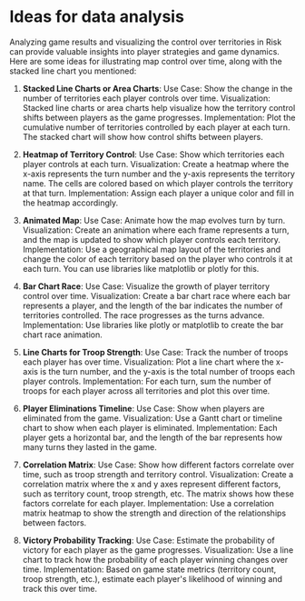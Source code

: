 # Ideas for data analysis

Analyzing game results and visualizing the control over territories in Risk can provide valuable insights into player strategies and game dynamics. Here are some ideas for illustrating map control over time, along with the stacked line chart you mentioned:

1. **Stacked Line Charts or Area Charts**:
Use Case: Show the change in the number of territories each player controls over time.
Visualization: Stacked line charts or area charts help visualize how the territory control shifts between players as the game progresses.
Implementation: Plot the cumulative number of territories controlled by each player at each turn. The stacked chart will show how control shifts between players.

2. **Heatmap of Territory Control**:
Use Case: Show which territories each player controls at each turn.
Visualization: Create a heatmap where the x-axis represents the turn number and the y-axis represents the territory name. The cells are colored based on which player controls the territory at that turn.
Implementation: Assign each player a unique color and fill in the heatmap accordingly.

3. **Animated Map**:
Use Case: Animate how the map evolves turn by turn.
Visualization: Create an animation where each frame represents a turn, and the map is updated to show which player controls each territory.
Implementation: Use a geographical map layout of the territories and change the color of each territory based on the player who controls it at each turn. You can use libraries like matplotlib or plotly for this.

4. **Bar Chart Race**:
Use Case: Visualize the growth of player territory control over time.
Visualization: Create a bar chart race where each bar represents a player, and the length of the bar indicates the number of territories controlled. The race progresses as the turns advance.
Implementation: Use libraries like plotly or matplotlib to create the bar chart race animation.

5. **Line Charts for Troop Strength**:
Use Case: Track the number of troops each player has over time.
Visualization: Plot a line chart where the x-axis is the turn number, and the y-axis is the total number of troops each player controls.
Implementation: For each turn, sum the number of troops for each player across all territories and plot this over time.

6. **Player Eliminations Timeline**:
Use Case: Show when players are eliminated from the game.
Visualization: Use a Gantt chart or timeline chart to show when each player is eliminated.
Implementation: Each player gets a horizontal bar, and the length of the bar represents how many turns they lasted in the game.

7. **Correlation Matrix**:
Use Case: Show how different factors correlate over time, such as troop strength and territory control.
Visualization: Create a correlation matrix where the x and y axes represent different factors, such as territory count, troop strength, etc. The matrix shows how these factors correlate for each player.
Implementation: Use a correlation matrix heatmap to show the strength and direction of the relationships between factors.

8. **Victory Probability Tracking**:
Use Case: Estimate the probability of victory for each player as the game progresses.
Visualization: Use a line chart to track how the probability of each player winning changes over time.
Implementation: Based on game state metrics (territory count, troop strength, etc.), estimate each player's likelihood of winning and track this over time.